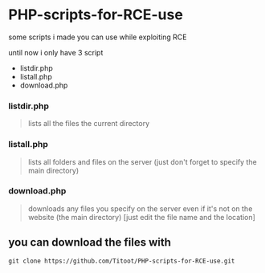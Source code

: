 # PHP-scripts-for-RCE-use
some scripts i made you can use while exploiting RCE

until now i only have 3 script 
- listdir.php
- listall.php
- download.php

### listdir.php

> lists all the files the current directory

### listall.php
> lists all folders and files on the server (just don't forget to specify the main directory)

### download.php
> downloads any files you specify on the server even if it's not on the website (the main directory) [just edit the file name and the location]

## you can download the files with
`git clone https://github.com/Titoot/PHP-scripts-for-RCE-use.git`



